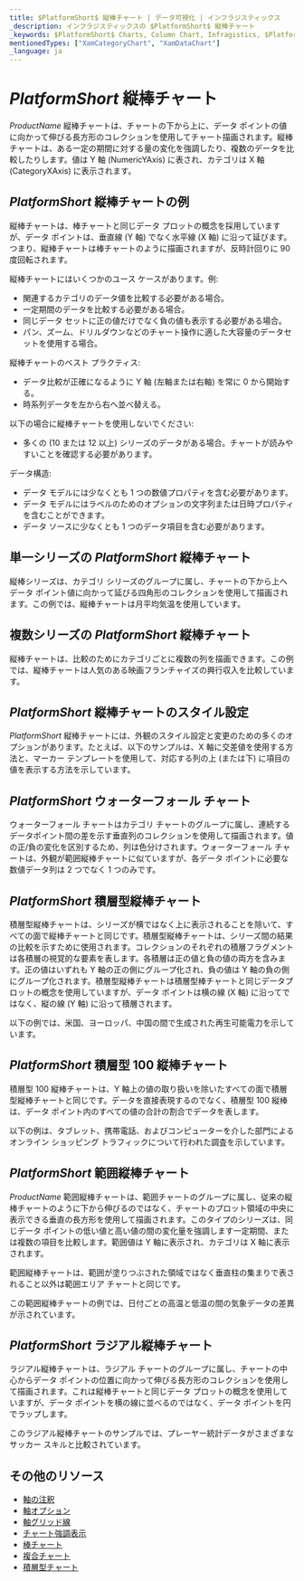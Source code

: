 ```yaml
---
title: $PlatformShort$ 縦棒チャート | データ可視化 | インフラジスティックス
_description: インフラジスティックスの $PlatformShort$ 縦棒チャート
_keywords: $PlatformShort$ Charts, Column Chart, Infragistics, $PlatformShort$ チャート, 縦棒チャート, インフラジスティックス
mentionedTypes: ["XamCategoryChart", "XamDataChart"]
_language: ja
---
```

# $PlatformShort$ 縦棒チャート

$ProductName$ 縦棒チャートは、チャートの下から上に、データ ポイントの値に向かって伸びる長方形のコレクションを使用してチャート描画されます。縦棒チャートは、ある一定の期間に対する量の変化を強調したり、複数のデータを比較したりします。値は Y 軸 (NumericYAxis) に表され、カテゴリは X 軸 (CategoryXAxis) に表示されます。

## $PlatformShort$ 縦棒チャートの例

<code-view style="height: 600px"
           data-demos-base-url="{environment:dvDemosBaseUrl}"
           iframe-src="{environment:dvDemosBaseUrl}/charts/category-chart-column-chart-with-legend"
           alt="凡例付きの $PlatformShort$ 縦棒チャート" >
</code-view>

<div class="divider--half"></div>

縦棒チャートは、棒チャートと同じデータ プロットの概念を採用していますが、データ ポイントは、垂直線 (Y 軸) でなく水平線 (X 軸) に沿って延びます。つまり、縦棒チャートは棒チャートのように描画されますが、反時計回りに 90 度回転されます。

縦棒チャートにはいくつかのユース ケースがあります。例:

- 関連するカテゴリのデータ値を比較する必要がある場合。
- 一定期間のデータを比較する必要がある場合。
- 同じデータ セットに正の値だけでなく負の値も表示する必要がある場合。
- パン、ズーム、ドリルダウンなどのチャート操作に適した大容量のデータセットを使用する場合。

縦棒チャートのベスト プラクティス:

- データ比較が正確になるように Y 軸 (左軸または右軸) を常に 0 から開始する。
- 時系列データを左から右へ並べ替える。

以下の場合に縦棒チャートを使用しないでください:

- 多くの (10 または 12 以上) シリーズのデータがある場合。チャートが読みやすいことを確認する必要があります。

データ構造: 

- データ モデルには少なくとも 1 つの数値プロパティを含む必要があります。
- データ モデルにはラベルのためのオプションの文字列または日時プロパティを含むことができます。
- データ ソースに少なくとも 1 つのデータ項目を含む必要があります。

## 単一シリーズの $PlatformShort$ 縦棒チャート

縦棒シリーズは、カテゴリ シリーズのグループに属し、チャートの下から上へデータ ポイント値に向かって延びる四角形のコレクションを使用して描画されます。この例では、縦棒チャートは月平均気温を使用しています。


<code-view style="height: 600px"
           data-demos-base-url="{environment:dvDemosBaseUrl}"
           iframe-src="{environment:dvDemosBaseUrl}/charts/category-chart-column-chart-single-source"
           alt="単一シリーズの $PlatformShort$ 縦棒チャート" >
</code-view>

<div class="divider--half"></div>

## 複数シリーズの $PlatformShort$ 縦棒チャート

縦棒チャートは、比較のためにカテゴリごとに複数の列を描画できます。この例では、縦棒チャートは人気のある映画フランチャイズの興行収入を比較しています。


<code-view style="height: 600px"
           data-demos-base-url="{environment:dvDemosBaseUrl}"
           iframe-src="{environment:dvDemosBaseUrl}/charts/category-chart-column-chart-multiple-sources"
           alt="複数シリーズの $PlatformShort$ 縦棒チャート" >
</code-view>

<div class="divider--half"></div>

## $PlatformShort$ 縦棒チャートのスタイル設定

$PlatformShort$ 縦棒チャートには、外観のスタイル設定と変更のための多くのオプションがあります。たとえば、以下のサンプルは、X 軸に交差値を使用する方法と、マーカー テンプレートを使用して、対応する列の上 (または下) に項目の値を表示する方法を示しています。


<code-view style="height: 600px"
           data-demos-base-url="{environment:dvDemosBaseUrl}"
           iframe-src="{environment:dvDemosBaseUrl}/charts/data-chart-column-chart-styling"
           alt="$PlatformShort$ 縦棒チャートのスタイル設定" >
</code-view>

<div class="divider--half"></div>

## $PlatformShort$ ウォーターフォール チャート

ウォーターフォール チャートはカテゴリ チャートのグループに属し、連続するデータポイント間の差を示す垂直列のコレクションを使用して描画されます。値の正/負の変化を区別するため、列は色分けされます。ウォーターフォール チャートは、外観が範囲縦棒チャートに似ていますが、各データ ポイントに必要な数値データ列は 2 つでなく 1 つのみです。


<code-view style="height: 600px"
           data-demos-base-url="{environment:dvDemosBaseUrl}"
           iframe-src="{environment:dvDemosBaseUrl}/charts/data-chart-waterfall-chart"
           alt="$PlatformShort$ ウォーターフォール チャート" >
</code-view>

<div class="divider--half"></div>

## $PlatformShort$ 積層型縦棒チャート

積層型縦棒チャートは、シリーズが横ではなく上に表示されることを除いて、すべての面で縦棒チャートと同じです。積層型縦棒チャートは、シリーズ間の結果の比較を示すために使用されます。コレクションのそれぞれの積層フラグメントは各積層の視覚的な要素を表します。各積層は正の値と負の値の両方を含みます。正の値はいずれも Y 軸の正の側にグループ化され、負の値は Y 軸の負の側にグループ化されます。積層型縦棒チャートは積層型棒チャートと同じデータプロットの概念を使用していますが、データ ポイントは横の線 (X 軸) に沿ってではなく、縦の線 (Y 軸) に沿って積層されます。

以下の例では、米国、ヨーロッパ、中国の間で生成された再生可能電力を示しています。


<code-view style="height: 600px"
           data-demos-base-url="{environment:dvDemosBaseUrl}"
           iframe-src="{environment:dvDemosBaseUrl}/charts/data-chart-stacked-column-chart"
           alt="$PlatformShort$ 積層型縦棒チャート" >
</code-view>

<div class="divider--half"></div>

## $PlatformShort$ 積層型 100 縦棒チャート

積層型 100 縦棒チャートは、Y 軸上の値の取り扱いを除いたすべての面で積層型縦棒チャートと同じです。データを直接表現するのでなく、積層型 100 縦棒は、データ ポイント内のすべての値の合計の割合でデータを表します。

以下の例は、タブレット、携帯電話、およびコンピューターを介した部門によるオンライン ショッピング トラフィックについて行われた調査を示しています。


<code-view style="height: 600px"
           data-demos-base-url="{environment:dvDemosBaseUrl}"
           iframe-src="{environment:dvDemosBaseUrl}/charts/data-chart-stacked-100-column-chart"
           alt="$PlatformShort$ 積層型 100 縦棒チャート" >
</code-view>

<div class="divider--half"></div>

## $PlatformShort$ 範囲縦棒チャート

$ProductName$ 範囲縦棒チャートは、範囲チャートのグループに属し、従来の縦棒チャートのように下から伸びるのではなく、チャートのプロット領域の中央に表示できる垂直の長方形を使用して描画されます。このタイプのシリーズは、同じデータ ポイントの低い値と高い値の間の変化量を強調します一定期間、または複数の項目を比較します。範囲値は Y 軸に表示され、カテゴリは X 軸に表示されます。

範囲縦棒チャートは、範囲が塗りつぶされた領域ではなく垂直柱の集まりで表されること以外は範囲エリア チャートと同じです。

この範囲縦棒チャートの例では、日付ごとの高温と低温の間の気象データの差異が示されています。


<code-view style="height: 600px"
           data-demos-base-url="{environment:dvDemosBaseUrl}"
           iframe-src="{environment:dvDemosBaseUrl}/charts/data-chart-range-column-chart"
           alt="$PlatformShort$ 範囲縦棒チャート" >
</code-view>

<div class="divider--half"></div>

## $PlatformShort$ ラジアル縦棒チャート

ラジアル縦棒チャートは、ラジアル チャートのグループに属し、チャートの中心からデータ ポイントの位置に向かって伸びる長方形のコレクションを使用して描画されます。これは縦棒チャートと同じデータ プロットの概念を使用していますが、データ ポイントを横の線に並べるのではなく、データ ポイントを円でラップします。

このラジアル縦棒チャートのサンプルでは、プレーヤー統計データがさまざまなサッカー スキルと比較されています。

<code-view style="height: 600px"
           data-demos-base-url="{environment:dvDemosBaseUrl}"
           iframe-src="{environment:dvDemosBaseUrl}/charts/data-chart-radial-column-chart"
           alt="$PlatformShort$ ラジアル縦棒チャート" >
</code-view>

<div class="divider--half"></div>

## その他のリソース
- [軸の注釈](../data-chart-axis-annotations.md)
- [軸オプション](../features/chart-axis-options.md)
- [軸グリッド線](../features/chart-axis-gridlines.md)
- [チャート強調表示](../features/chart-highlighting.md)
- [棒チャート](bar-chart.md)
- [複合チャート](Composite-chart.md)
- [積層型チャート](stacked-chart.md)
<!--- [ガント チャート](gantt-chart.md)
- [ピラミッド チャート](pyramid-chart.md) -->
